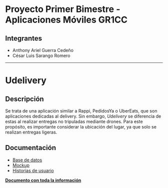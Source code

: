 # Proyecto Primer Bimestre - Aplicaciones Móviles GR1CC

## Integrantes

- Anthony Ariel Guerra Cedeño
- César Luis Sarango Romero

---

# Udelivery

## Descripción

Se trata de una aplicación similar a Rappi, PedidosYa o UberEats, que son aplicaciones dedicadas al delivery. Sin embargo, *Udelivery* se diferencia de estas al realizar entregas no tripuladas mediante drones. Para este propósito, es importante considerar la ubicación del lugar, ya que solo se realizan entregas ligeras.

## Documentación

- [Base de datos](https://github.com/MOV-2024-B-CC-GR1/mov-gr1-guerra-cedeno-anthony-ariel/blob/main/mov-gr1-guerra-sarango-proyecto-1BM/documentos/DB-pj-appsMoviles.jpg)
- [Mockup](https://www.figma.com/design/GxXZg0lCNeC9JNWiJM7Eea/App-delivery-no-tripulado?node-id=0-1&t=wBUvdjSMfXlEGVh7-1)
- [Historias de usuario](https://github.com/MOV-2024-B-CC-GR1/mov-gr1-guerra-cedeno-anthony-ariel/blob/main/mov-gr1-guerra-sarango-proyecto-1BM/documentos/ProyectoMoviles-US.pdf)

[**Documento con toda la información**](https://github.com/MOV-2024-B-CC-GR1/mov-gr1-guerra-cedeno-anthony-ariel/blob/main/mov-gr1-guerra-sarango-proyecto-1BM/documentos/ProyectoMoviles-US.pdf)
